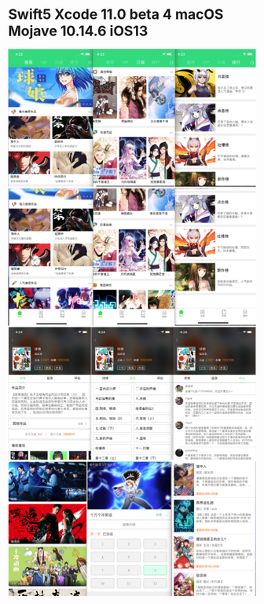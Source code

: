 # Swift5 Xcode 11.0 beta 4 macOS Mojave 10.14.6 iOS13
![](./Images/1.png)![](./Images/2.png)
![](./Images/3.png)![](./Images/4.png)

